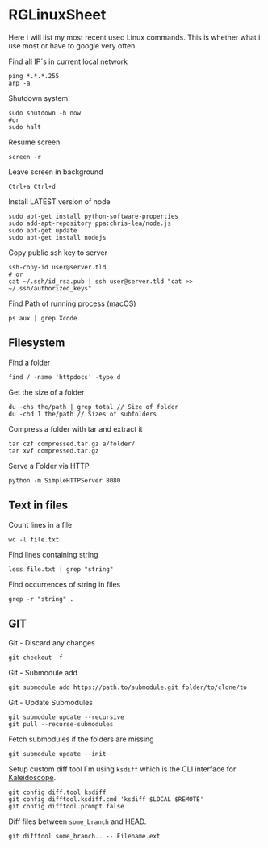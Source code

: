 # RGLinuxSheet

Here i will list my most recent used Linux commands. This is whether what i use most or have to google very often.

Find all IP´s in current local network

    ping *.*.*.255
    arp -a

Shutdown system

    sudo shutdown -h now
    #or
    sudo halt

Resume screen

    screen -r

Leave screen in background

    Ctrl+a Ctrl+d
    
Install LATEST version of node

    sudo apt-get install python-software-properties
    sudo add-apt-repository ppa:chris-lea/node.js
    sudo apt-get update
    sudo apt-get install nodejs

Copy public ssh key to server

    ssh-copy-id user@server.tld
    # or
    cat ~/.ssh/id_rsa.pub | ssh user@server.tld "cat >> ~/.ssh/authorized_keys"
    
Find Path of running process (macOS)

    ps aux | grep Xcode 
    
## Filesystem

Find a folder

    find / -name 'httpdocs' -type d
    
Get the size of a folder

    du -chs the/path | grep total // Size of folder
    du -chd 1 the/path // Sizes of subfolders
    
Compress a folder with tar and extract it

    tar czf compressed.tar.gz a/folder/
    tar xvf compressed.tar.gz
    
Serve a Folder via HTTP

    python -m SimpleHTTPServer 8080
    
## Text in files
    
Count lines in a file
    
    wc -l file.txt
    
Find lines containing string

    less file.txt | grep "string"
    
Find occurrences of string in files

    grep -r "string" .
    
## GIT

Git - Discard any changes

    git checkout -f
    
Git - Submodule add

    git submodule add https://path.to/submodule.git folder/to/clone/to
    
Git - Update Submodules

    git submodule update --recursive
    git pull --recurse-submodules
    
Fetch submodules if the folders are missing
 
    git submodule update --init
    
Setup custom diff tool
I´m using `ksdiff` which is the CLI interface for [Kaleidoscope](https://www.kaleidoscopeapp.com/).

    git config diff.tool ksdiff
    git config difftool.ksdiff.cmd 'ksdiff $LOCAL $REMOTE'
    git config difftool.prompt false
    
Diff files between `some_branch` and HEAD.

    git difftool some_branch.. -- Filename.ext
